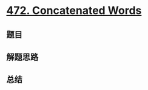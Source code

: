 # [472. Concatenated Words](https://leetcode.com/problems/concatenated-words/)

## 题目


## 解题思路


## 总结


